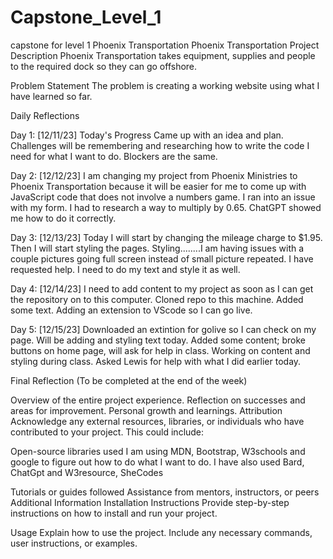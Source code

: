 # Capstone_Level_1
capstone for level 1 Phoenix Transportation
Phoenix Transportation
Project Description
Phoenix Transportation takes equipment, supplies and people to the required dock so they can go offshore.   

Problem Statement
The problem is creating a working website using what I have learned so far.

Daily Reflections

Day 1: [12/11/23]
Today's Progress
Came up with an idea and plan.
Challenges will be remembering and researching how to write the code I need for what I want to do.  Blockers are the same.

Day 2: [12/12/23]
I am changing my project from Phoenix Ministries to Phoenix Transportation because it will be easier for me to come up with JavaScript code that does not involve a numbers game.
I ran into an issue with my form. I had to research a way to multiply by 0.65. ChatGPT showed me how to do it correctly.

Day 3: [12/13/23]
Today I will start by changing the mileage charge to $1.95.  Then I will start styling the pages.
Styling........I am having issues with a couple pictures going full screen instead of small picture repeated. I have requested help. I need to do my text and style it as well.

Day 4: [12/14/23]
I need to add content to my project as soon as I can get the repository on to this computer.  Cloned repo to this machine. Added some text. Adding an extension to VScode so I can go live.

Day 5: [12/15/23]
Downloaded an extintion for golive so I can check on my page.  Will be adding and styling text today.
Added some content; broke buttons on home page, will ask for help in class.
Working on content and styling during class. Asked Lewis for help with what I did earlier today.

Final Reflection
(To be completed at the end of the week)

Overview of the entire project experience.
Reflection on successes and areas for improvement.
Personal growth and learnings.
Attribution
Acknowledge any external resources, libraries, or individuals who have contributed to your project. This could include:

Open-source libraries used
I am using MDN, Bootstrap, W3schools and google to figure out how to do what I want to do. I have also used Bard, ChatGpt and W3resource, SheCodes

Tutorials or guides followed
Assistance from mentors, instructors, or peers
Additional Information
Installation Instructions
Provide step-by-step instructions on how to install and run your project.

Usage
Explain how to use the project. Include any necessary commands, user instructions, or examples.



